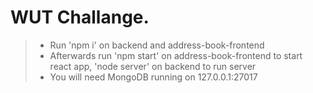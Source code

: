 #	WUT Challange.


>- Run 'npm i' on backend and address-book-frontend
>- Afterwards run 'npm start' on address-book-frontend to start react app, 'node server' on backend to run server
>- You will need MongoDB running on 127.0.0.1:27017
